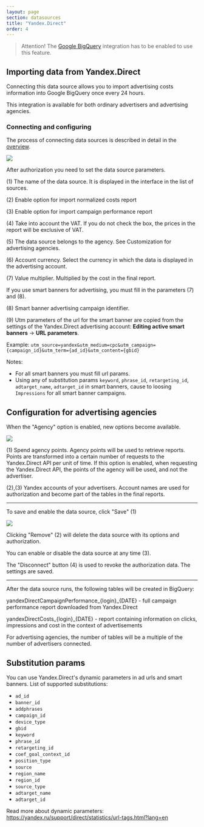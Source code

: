 ```yaml
---
layout: page
section: datasources
title: "Yandex.Direct"
order: 4
---
```


> Attention! The [Google BigQuery](/integrations/google-bigquery) integration has to be enabled to use this feature.

## Importing data from Yandex.Direct

Connecting this data source allows you to import advertising costs information into Google BigQuery once every 24 hours.

This integration is available for both ordinary advertisers and advertising agencies.

### Connecting and configuring

The process of connecting data sources is described in detail in the [overview](https://docs.segmentstream.com/datasources/index).

![](/img/YD2.png)

After authorization you need to set the data source parameters.

(1) The name of the data source. It is displayed in the interface in the list of sources.

(2) Enable option for import normalized costs report

(3) Enable option for import campaign performance report

(4) Take into account the VAT. If you do not check the box, the prices in the report will be exclusive of VAT.

(5) The data source belongs to the agency. See Customization for advertising agencies.

(6) Account currency. Select the currency in which the data is displayed in the advertising account.

(7) Value multiplier. Multiplied by the cost in the final report.

If you use smart banners for advertising, you must fill in the parameters (7) and (8).

(8) Smart banner advertising campaign identifier.

(9) Utm parameters of the url for the smart banner are copied from the settings of the Yandex.Direct advertising account: **Editing active smart banners** → **URL parameters**.

Example: `utm_source=yandex&utm_medium=cpc&utm_campaign={campaign_id}&utm_term={ad_id}&utm_content={gbid}`

Notes:
- For all smart banners you must fill url params.
- Using any of substitution params `keyword`, `phrase_id`, `retargeting_id`, `adtarget_name`, `adtarget_id` in smart banners, cause to loosing `Impressions` for all smart banner campaigns.

## Configuration for advertising agencies

When the "Agency" option is enabled, new options become available.

![](/img/YD3.png)

(1) Spend agency points. Agency points will be used to retrieve reports. Points are transformed into a certain number of requests to the Yandex.Direct API per unit of time. If this option is enabled, when requesting the Yandex.Direct API, the points of the agency will be used, and not the advertiser.

(2),(3) Yandex accounts of your advertisers. Account names are used for authorization and become part of the tables in the final reports.

---

To save and enable the data source, click "Save" (1)

![](/img/YD4.png)

Clicking "Remove" (2) will delete the data source with its options and authorization.

You can enable or disable the data source at any time (3).

The "Disconnect" button (4) is used to revoke the authorization data. The settings are saved.

---

After the data source runs, the following tables will be created in BigQuery:

yandexDirectCampaignPerformance_{login}_{DATE} - full campaign performance report downloaded from Yandex.Direct

yandexDirectCosts_{login}_{DATE} - report containing information on clicks, impressions and cost in the context of advertisements

For advertising agencies, the number of tables will be a multiple of the number of advertisers connected.

## Substitution params

You can use Yandex.Direct's dynamic parameters in ad urls and smart banners. List of supported substitutions:
- `ad_id`
- `banner_id`
- `addphrases`
- `campaign_id`
- `device_type`
- `gbid`
- `keyword`
- `phrase_id`
- `retargeting_id`
- `coef_goal_context_id`
- `position_type`
- `source`
- `region_name`
- `region_id`
- `source_type`
- `adtarget_name`
- `adtarget_id`

Read more about dynamic parameters: https://yandex.ru/support/direct/statistics/url-tags.html?lang=en
